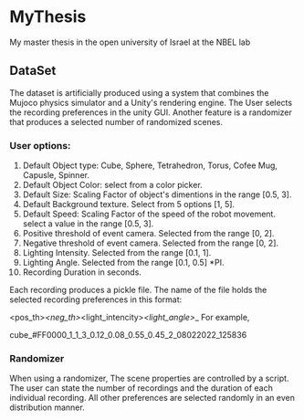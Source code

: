 # MyThesis
My master thesis in the open university of Israel at the NBEL lab


## DataSet
The dataset is artificially produced using a system that combines the Mujoco physics simulator and a Unity's rendering engine.
The User selects the recording preferences in the unity GUI.
Another feature is a randomizer that produces a selected number of randomized scenes. 

### User options:

1. Default Object type: Cube, Sphere, Tetrahedron, Torus, Cofee Mug, Capusle, Spinner.
2. Default Object Color: select from a color picker.
3. Default Size: Scaling Factor of object's dimentions in the range [0.5, 3].
4. Default Background texture. Select from 5 options [1, 5].
5. Default Speed: Scaling Factor of the speed of the robot movement. select a value in the range [0.5, 3].
6. Positive threshold of event camera. Selected from the range [0, 2].
7. Negative threshold of event camera. Selected from the range [0, 2].
8. Lighting Intensity. Selected from the range [0.1, 1].
9. Lighting Angle. Selected from the range [0.1, 0.5] *PI.
10. Recording Duration in seconds.

Each recording produces a pickle file. The name of the file holds the selected recording preferences in this format:

<type>_<color>_<size>_<speed>_<pos_th>_<neg_th>_<light_intencity>_<light_angle>_<date>_<time>
For example,

cube_#FF0000_1_1_3_0.12_0.08_0.55_0.45_2_08022022_125836

### Randomizer
When using a randomizer, The scene properties are controlled by a script. The user can state the number of recordings and the duration of each individual recording.
All other preferences are selected randomly in an even distribution manner.
